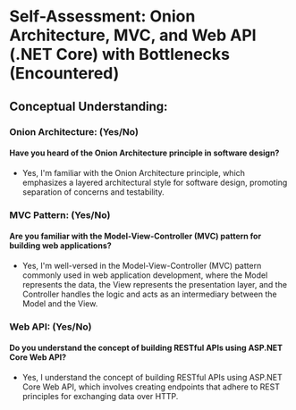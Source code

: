# Self-Assessment: Onion Architecture, MVC, and Web API (.NET Core) with Bottlenecks (Encountered)
## Conceptual Understanding:
 
### Onion Architecture: (Yes/No) 
#### Have you heard of the Onion Architecture principle in software design?
 - Yes, I'm familiar with the Onion Architecture principle, which emphasizes a layered architectural style for software design, promoting separation of concerns and testability.
 
### MVC Pattern: (Yes/No) 
#### Are you familiar with the Model-View-Controller (MVC) pattern for building web applications?
 - Yes, I'm well-versed in the Model-View-Controller (MVC) pattern commonly used in web application development, where the Model represents the data, the View represents the presentation layer, and the Controller handles the logic and acts as an intermediary between the Model and the View.
 
### Web API: (Yes/No) 
#### Do you understand the concept of building RESTful APIs using ASP.NET Core Web API?
  - Yes, I understand the concept of building RESTful APIs using ASP.NET Core Web API, which involves creating endpoints that adhere to REST principles for exchanging data over HTTP.
